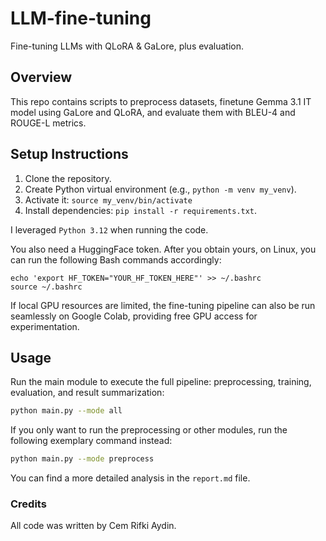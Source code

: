 # LLM-fine-tuning
Fine-tuning LLMs with QLoRA &amp; GaLore, plus evaluation.

## Overview
This repo contains scripts to preprocess datasets, finetune Gemma 3.1 IT model using GaLore and QLoRA, and evaluate them with BLEU-4 and ROUGE-L metrics.

## Setup Instructions
1. Clone the repository.
2. Create Python virtual environment (e.g., `python -m venv my_venv`).
3. Activate it: `source my_venv/bin/activate`
4. Install dependencies: `pip install -r requirements.txt`.

I leveraged `Python 3.12` when running the code.

You also need a HuggingFace token. After you obtain yours, on Linux, you can run the following Bash commands accordingly:

```
echo 'export HF_TOKEN="YOUR_HF_TOKEN_HERE"' >> ~/.bashrc
source ~/.bashrc
```

If local GPU resources are limited, the fine-tuning pipeline can also be run seamlessly on Google Colab, providing free GPU access for experimentation.

## Usage

Run the main module to execute the full pipeline: preprocessing, training, evaluation, and result summarization:

```bash
python main.py --mode all
```

If you only want to run the preprocessing or other modules, run the following exemplary command instead:

```bash
python main.py --mode preprocess
```

You can find a more detailed analysis in the `report.md` file.

### Credits

All code was written by Cem Rifki Aydin.